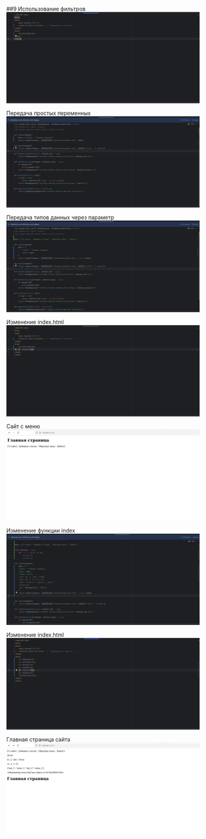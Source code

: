 ##9
Использование фильтров
![1](screen/10.1.png)

Передача простых переменных
![2](screen/10.2.png)

Передача типов данных через параметр
![3](screen/10.3.png)

Изменение index.html
![4](screen/10.4.png)

Сайт с меню
![5](screen/10.5.png)

Изменение функции index
![6](screen/10.6.png)

Изменение index.html
![7](screen/10.7.png)

Главная страница сайта
![8](screen/10.8.png)


